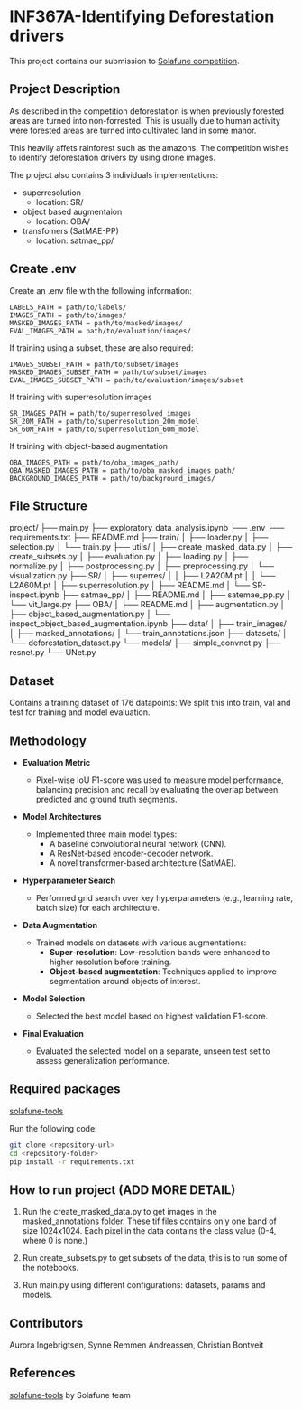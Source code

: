 # INF367A-Identifying Deforestation drivers

This project contains our submission to [Solafune competition](https://solafune.com/competitions/68ad4759-4686-4bb3-94b8-7063f755b43d?menu=about&tab=&topicId=a5e978e7-7759-4433-b1a5-063760451ff5).


## Project Description

As described in the competition deforestation is when previously forested areas are turned into non-forrested. This is usually due to human activity were forested areas are turned into cultivated land in some manor.

This heavily affets rainforest such as the amazons. The competition wishes to identify deforestation drivers by using drone images.

The project also contains 3 individuals implementations:
- superresolution
    - location: SR/
- object based augmentaion
    - location: OBA/
- transfomers (SatMAE-PP)
    - location: satmae_pp/

## Create .env

Create an .env file with the following information:

```plaintext
LABELS_PATH = path/to/labels/
IMAGES_PATH = path/to/images/
MASKED_IMAGES_PATH = path/to/masked/images/
EVAL_IMAGES_PATH = path/to/evaluation/images/
```

If training using a subset, these are also required:

```plaintext
IMAGES_SUBSET_PATH = path/to/subset/images
MASKED_IMAGES_SUBSET_PATH = path/to/subset/images
EVAL_IMAGES_SUBSET_PATH = path/to/evaluation/images/subset
```

If training with superresolution images

```plaintext
SR_IMAGES_PATH = path/to/superresolved_images
SR_20M_PATH = path/to/superresolution_20m_model
SR_60M_PATH = path/to/superresolution_60m_model
```

If training with object-based augmentation
```plaintext
OBA_IMAGES_PATH = path/to/oba_images_path/
OBA_MASKED_IMAGES_PATH = path/to/oba_masked_images_path/
BACKGROUND_IMAGES_PATH = path/to/background_images/
```

## File Structure

project/
├── main.py
├── exploratory_data_analysis.ipynb
├── .env
├── requirements.txt
├── README.md
├── train/
│   ├── loader.py
│   ├── selection.py
│   └── train.py
├── utils/
│   ├── create_masked_data.py
│   ├── create_subsets.py
│   ├── evaluation.py
│   ├── loading.py
│   ├── normalize.py
│   ├── postprocessing.py
│   ├── preprocessing.py
│   └── visualization.py
├── SR/
│   ├── superres/
│   │   ├── L2A20M.pt
│   │   └── L2A60M.pt
│   ├── superresolution.py
│   ├── README.md
│   └── SR-inspect.ipynb
├── satmae_pp/
│   ├── README.md
│   ├── satemae_pp.py
│   └── vit_large.py
├── OBA/
│   ├── README.md
│   ├── augmentation.py
│   ├── object_based_augmentation.py
│   └── inspect_object_based_augmentation.ipynb
├── data/
│   ├── train_images/
│   ├── masked_annotations/
│   └── train_annotations.json
├── datasets/
│   └── deforestation_dataset.py
└── models/
    ├── simple_convnet.py
    ├── resnet.py
    └── UNet.py

## Dataset

Contains a training dataset of 176 datapoints:
We split this into train, val and test for training and model evaluation.

## Methodology

- **Evaluation Metric**  
  - Pixel-wise IoU F1-score was used to measure model performance, balancing precision and recall by evaluating the overlap between predicted and ground truth segments.

- **Model Architectures**  
  - Implemented three main model types:
    - A baseline convolutional neural network (CNN).
    - A ResNet-based encoder-decoder network.
    - A novel transformer-based architecture (SatMAE).

- **Hyperparameter Search**  
  - Performed grid search over key hyperparameters (e.g., learning rate, batch size) for each architecture.

- **Data Augmentation**  
  - Trained models on datasets with various augmentations:
    - **Super-resolution**: Low-resolution bands were enhanced to higher resolution before training.
    - **Object-based augmentation**: Techniques applied to improve segmentation around objects of interest.

- **Model Selection**  
  - Selected the best model based on highest validation F1-score.

- **Final Evaluation**  
  - Evaluated the selected model on a separate, unseen test set to assess generalization performance.

## Required packages

[solafune-tools](https://github.com/Solafune-Inc/solafune-tools/tree/main)

Run the following code:

```bash
git clone <repository-url>
cd <repository-folder>
pip install -r requirements.txt
```

## How to run project (ADD MORE DETAIL)

1. Run the create_masked_data.py to get images in the masked_annotations folder. 
These tif files contains only one band of size 1024x1024. Each pixel in the data contains the class value (0-4, where 0 is none.)

2. Run create_subsets.py to get subsets of the data, this is to run some of the notebooks.

3. Run main.py using different configurations: datasets, params and models.

## Contributors

Aurora Ingebrigtsen, Synne Remmen Andreassen, Christian Bontveit

## References

[solafune-tools](https://github.com/Solafune-Inc/solafune-tools/tree/main) by Solafune team